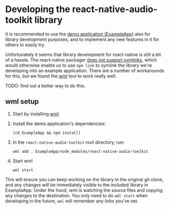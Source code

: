Developing the react-native-audio-toolkit library
=================================================

It is recommended to use the [demo application (ExampleApp)](/ExampleApp)
also for library development purposes, and to implement any new features in it
for others to easily try.

Unfortunately it seems that library development for react-native is still a bit
of a hassle. The react-native packager [does not support
symlinks](https://github.com/facebook/watchman/issues/105), which would
otherwise enable us to use `npm link` to symlink the library we're developing
into an example application. There are a number of workarounds for this, but we
found the [wml](https://github.com/wix/wml) tool to work really well.

TODO: find out a better way to do this.

wml setup
---------

1. Start by installing [wml](https://github.com/wix/wml)
2. Install the demo application's dependencies:

    ```
    (cd ExampleApp && npm install)
    ```

3. In the `react-native-audio-toolkit` root directory, run:

    ```
    wml add . ExampleApp/node_modules/react-native-audio-toolkit
    ```

4. Start wml

    ```
    wml start
    ```

This will ensure you can keep working on the library in the original git clone,
and any changes will be immediately visible to the included library in
ExampleApp. Under the hood, wml is watching the source files and copying any
changes to the destination. You only need to do `wml start` when developing in
the future, `wml` will remember any links you've set.
